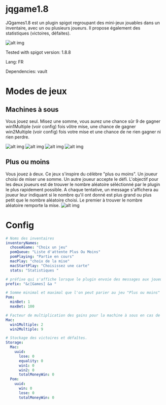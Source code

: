 # jqgame1.8

JQgames1.8 est un plugin spigot regroupant des mini-jeux jouables dans un inventaire, avec un ou plusieurs joueurs. Il propose également des statistiques (victoires, défaites).

![alt img](https://snipboard.io/D3PY5u.jpg)


Tested with spigot version: 1.8.8

Lang: FR

Dependencies: vault

# Modes de jeux

## Machines à sous

Vous jouez seul.
Misez une somme, vous aurez une chance sûr 9 de gagner win1Multiple (voir config) fois vôtre mise, une chance de gagner win2Multiple (voir config) fois votre mise et une chance de ne rien gagner ni rien perdre. 

![alt img](https://snipboard.io/q2JCuA.jpg)
![alt img](https://snipboard.io/3WwVgu.jpg)
![alt img](https://snipboard.io/2QymYH.jpg)
![alt img](https://snipboard.io/0aQ9yX.jpg)




## Plus ou moins

Vous jouez à deux.
Ce jeux s'inspire du célèbre "plus ou moins". Un joueur choisi de miser une somme. Un autre joueur accepte le défi.
L'objectif pour les deux joueurs est de trouver le nombre aléatoire séléctionné par le plugin le plus rapidement possible. A chaque tentative,  un message s'affichera au joueur leur indiquant si le nombre qu'il ont donné est plus grand ou plus petit que le nombre aléatoire choisi. Le premier à trouver le nombre aléatoire remporte la mise.
![alt img](https://snipboard.io/KNnJSF.jpg)

# Config
```yaml
# Noms des inventaires
inventoryNames:
  choseAGame: "Choix un jeu"
  pomQueue: "Liste d'attente Plus Ou Moins"
  pomPlaying: "Partie en cours"
  macPlay: "choix de la mise"
  macStartPlay: "Choisissez une carte"
  stats: "Statistiques "

# préfixe qui s'affiche lorsque le plugin envoie des messages aux joueurs
prefix: "&c[Games] &a "

# Somme minimal et maximal que l'on peut parier au jeu "Plus ou moins"
Pom:
  minBet: 1
  maxBet: 100

# Facteur de multiplication des gains pour la machine à sous en cas de victoire.
Mac:
  win1Multiple: 2
  win2Multiple: 9

# Stockage des victoires et défaîtes.
Storage:
  Mac:
    uuid:
      lose: 0
      equality: 0
      win1: 0
      win2: 0
      totalMoneyWin: 0
  Pom:
    uuid:
      win: 0
      lose: 0
      totalMoneyWin: 0
```
